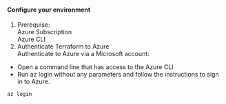 #### Configure your environment

1. Prerequise:  
Azure Subscription  
Azure CLI  
2. Authenticate Terraform to Azure  
Authenticate to Azure via a Microsoft account:
* Open a command line that has access to the Azure CLI
* Run az login without any parameters and follow the instructions to sign in to Azure.
```sh
az login
``` 